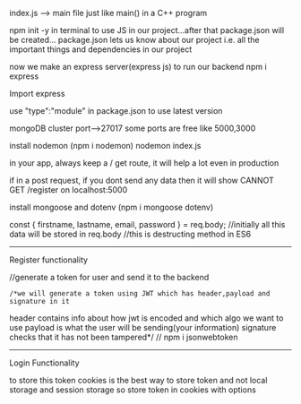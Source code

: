 index.js --> main file just like main() in a C++ program

npm init -y in terminal to use JS in our project...after that package.json will be created...
package.json lets us know about our project i.e. all the important things and dependencies in our project

now we make an express server(express js) to run our backend
npm i express

Import express

use "type":"module" in package.json to use latest version

mongoDB cluster port-->27017
some ports are free like 5000,3000

install nodemon (npm i nodemon)
nodemon index.js

in your app, always keep a / get route, it will help a lot even in production

if in a post request, if you dont send any data then it will show CANNOT GET /register on localhost:5000

install mongoose and dotenv (npm i mongoose dotenv)

const { firstname, lastname, email, password } = req.body; //initially all this data will be stored in req.body
//this is destructing method in ES6

---

Register functionality

//generate a token for user and send it to the backend

    /*we will generate a token using JWT which has header,payload and signature in it

header contains info about how jwt is encoded and which algo we want to use
payload is what the user will be sending(your information)
signature checks that it has not been tampered\*/
// npm i jsonwebtoken

---

Login Functionality

to store this token
cookies is the best way to store token and not local storage and session storage
so store token in cookies with options
